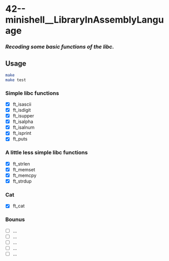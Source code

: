 # 42--minishell__LibraryInAssemblyLanguage
### *Recoding some basic functions of the libc.*

## Usage

```sh
make 
make test
```
### Simple libc functions
- [x] ft_isascii
- [x] ft_isdigit
- [x] ft_isupper
- [x] ft_isalpha
- [x] ft_isalnum
- [x] ft_isprint
- [x] ft_puts

### A little less simple libc functions
- [x] ft_strlen
- [x] ft_memset
- [x] ft_memcpy
- [x] ft_strdup

### Cat
- [x] ft_cat

### Bounus
- [ ] ...
- [ ] ...
- [ ] ...
- [ ] ...
- [ ] ...
